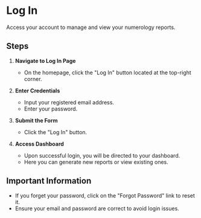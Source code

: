 # Log In

Access your account to manage and view your numerology reports.

## Steps

1. **Navigate to Log In Page**
   - On the homepage, click the "Log In" button located at the top-right corner.
   
2. **Enter Credentials**
   - Input your registered email address.
   - Enter your password.

3. **Submit the Form**
   - Click the "Log In" button.

4. **Access Dashboard**
   - Upon successful login, you will be directed to your dashboard.
   - Here you can generate new reports or view existing ones.

## Important Information

- If you forget your password, click on the "Forgot Password" link to reset it.
- Ensure your email and password are correct to avoid login issues.
